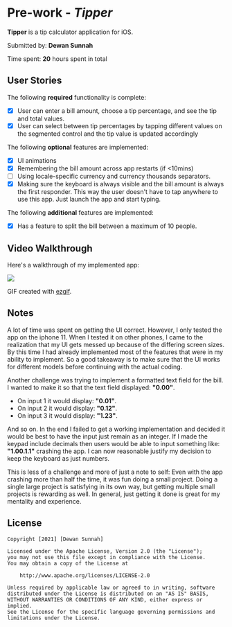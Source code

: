 # Pre-work - *Tipper*

**Tipper** is a tip calculator application for iOS.

Submitted by: **Dewan Sunnah**

Time spent: **20** hours spent in total

## User Stories

The following **required** functionality is complete:

* [x] User can enter a bill amount, choose a tip percentage, and see the tip and total values.
* [x] User can select between tip percentages by tapping different values on the segmented control and the tip value is updated accordingly

The following **optional** features are implemented:

* [x] UI animations
* [x] Remembering the bill amount across app restarts (if <10mins)
* [ ] Using locale-specific currency and currency thousands separators.
* [x] Making sure the keyboard is always visible and the bill amount is always the first responder. This way the user doesn't have to tap anywhere to use this app. Just launch the app and start typing.

The following **additional** features are implemented:

- [x] Has a feature to split the bill between a maximum of 10 people.

## Video Walkthrough

Here's a walkthrough of my implemented app:

![](https://i.imgur.com/Bdbsr08.gif)

GIF created with [ezgif](https://ezgif.com/video-to-gif).

## Notes

A lot of time was spent on getting the UI correct. However, I only tested the app on the iphone 11. When I tested it on other phones, I came to the realization that my UI gets messed up because of the differing screen sizes. By this time I had already implemented most of the features that were in my ability to implement. So a good takeaway is to make sure that the UI works for different models before continuing with the actual coding. 

Another challenge was trying to implement a formatted text field for the bill. I wanted to make it so that the text field displayed: **"0.00"**.  
*    On input 1 it would display: **"0.01"**.  
*    On input 2 it would display: **"0.12"**.  
*    On input 3 it would display: **"1.23"**.   

And so on. In the end I failed to get a working implementation and decided it would be best to have the input just remain as an integer. If I made the keypad include decimals then users would be able to input something like: **"1.00.1.1"** crashing the app. I can now reasonable justify my decision to keep the keyboard as just numbers.

This is less of a challenge and more of just a note to self: Even with the app crashing more than half the time, it was fun doing a small project. Doing a single large project is satisfying in its own way, but getting multiple small projects is rewarding as well. In general, just getting it done is great for my mentality and experience. 

## License

    Copyright [2021] [Dewan Sunnah]

    Licensed under the Apache License, Version 2.0 (the "License");
    you may not use this file except in compliance with the License.
    You may obtain a copy of the License at

        http://www.apache.org/licenses/LICENSE-2.0

    Unless required by applicable law or agreed to in writing, software
    distributed under the License is distributed on an "AS IS" BASIS,
    WITHOUT WARRANTIES OR CONDITIONS OF ANY KIND, either express or implied.
    See the License for the specific language governing permissions and
    limitations under the License.
